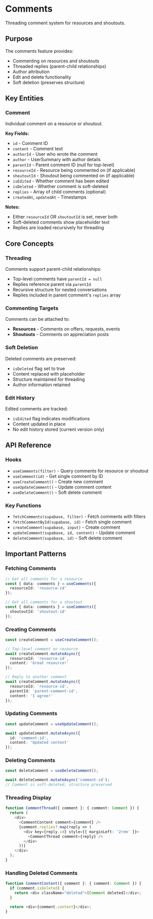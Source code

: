 # Comments

Threading comment system for resources and shoutouts.

## Purpose

The comments feature provides:
- Commenting on resources and shoutouts
- Threaded replies (parent-child relationships)
- Author attribution
- Edit and delete functionality
- Soft deletion (preserves structure)

## Key Entities

### Comment

Individual comment on a resource or shoutout.

**Key Fields:**
- `id` - Comment ID
- `content` - Comment text
- `authorId` - User who wrote the comment
- `author` - UserSummary with author details
- `parentId` - Parent comment ID (null for top-level)
- `resourceId` - Resource being commented on (if applicable)
- `shoutoutId` - Shoutout being commented on (if applicable)
- `isEdited` - Whether comment has been edited
- `isDeleted` - Whether comment is soft-deleted
- `replies` - Array of child comments (optional)
- `createdAt`, `updatedAt` - Timestamps

**Notes:**
- Either `resourceId` OR `shoutoutId` is set, never both
- Soft-deleted comments show placeholder text
- Replies are loaded recursively for threading

## Core Concepts

### Threading

Comments support parent-child relationships:
- Top-level comments have `parentId = null`
- Replies reference parent via `parentId`
- Recursive structure for nested conversations
- Replies included in parent comment's `replies` array

### Commenting Targets

Comments can be attached to:
- **Resources** - Comments on offers, requests, events
- **Shoutouts** - Comments on appreciation posts

### Soft Deletion

Deleted comments are preserved:
- `isDeleted` flag set to true
- Content replaced with placeholder
- Structure maintained for threading
- Author information retained

### Edit History

Edited comments are tracked:
- `isEdited` flag indicates modifications
- Content updated in place
- No edit history stored (current version only)

## API Reference

### Hooks
- `useComments(filter)` - Query comments for resource or shoutout
- `useComment(id)` - Get single comment by ID
- `useCreateComment()` - Create new comment
- `useUpdateComment()` - Update comment content
- `useDeleteComment()` - Soft delete comment

### Key Functions
- `fetchComments(supabase, filter)` - Fetch comments with filters
- `fetchCommentById(supabase, id)` - Fetch single comment
- `createComment(supabase, input)` - Create comment
- `updateComment(supabase, id, content)` - Update comment
- `deleteComment(supabase, id)` - Soft delete comment

## Important Patterns

### Fetching Comments

```typescript
// Get all comments for a resource
const { data: comments } = useComments({
  resourceId: 'resource-id'
});

// Get all comments for a shoutout
const { data: comments } = useComments({
  shoutoutId: 'shoutout-id'
});
```

### Creating Comments

```typescript
const createComment = useCreateComment();

// Top-level comment on resource
await createComment.mutateAsync({
  resourceId: 'resource-id',
  content: 'Great resource!'
});

// Reply to another comment
await createComment.mutateAsync({
  resourceId: 'resource-id',
  parentId: 'parent-comment-id',
  content: 'I agree!'
});
```

### Updating Comments

```typescript
const updateComment = useUpdateComment();

await updateComment.mutateAsync({
  id: 'comment-id',
  content: 'Updated content'
});
```

### Deleting Comments

```typescript
const deleteComment = useDeleteComment();

await deleteComment.mutateAsync('comment-id');
// Comment is soft-deleted, structure preserved
```

### Threading Display

```typescript
function CommentThread({ comment }: { comment: Comment }) {
  return (
    <div>
      <CommentContent comment={comment} />
      {comment.replies?.map(reply => (
        <div key={reply.id} style={{ marginLeft: '2rem' }}>
          <CommentThread comment={reply} />
        </div>
      ))}
    </div>
  );
}
```

### Handling Deleted Comments

```typescript
function CommentContent({ comment }: { comment: Comment }) {
  if (comment.isDeleted) {
    return <div className="deleted">[Comment deleted]</div>;
  }

  return <div>{comment.content}</div>;
}
```